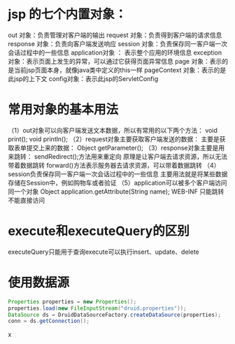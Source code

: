 # jsp 的七个内置对象：
out 对象：负责管理对客户端的输出
request 对象：负责得到客户端的请求信息
response 对象：负责向客户端发送响应
session 对象：负责保存同一客户端一次会话过程中的一些信息
application对象 ： 表示整个应用的环境信息
exception 对象：表示页面上发生的异常，可以通过它获得页面异常信息
page 对象：表示的是当前jsp页面本身，就像java类中定义的this一样
pageContext 对象：表示的是此jsp的上下文
config对象：表示此jsp的ServletConfig

# 常用对象的基本用法
（1）out对象可以向客户端发送文本数据，所以有常用的以下两个方法：
       void print();
       void println();
     （2）request对象主要获取客户端发送的数据：
       主要是获取表单提交上来的数据：
       Object getParameter();
     （3）response对象主要是用来跳转： 
       sendRedirect();方法用来重定向
       原理是让客户端去请求资源，所以无法带着数据跳转
       forward()方法表示服务器去请求资源，可以带着数据跳转
     （4）session负责保存同一客户端一次会话过程中的一些信息
       主要用法就是将某些数据存储在Session中，例如购物车或者验证
（5）application可以被多个客户端访问同一个对象
	Object application.getAttribute(String name);
WEB-INF 只能跳转不能直接访问

# execute和executeQuery的区别
executeQuery只能用于查询execute可以执行insert、update、delete

# 使用数据源

```java
Properties properties = new Properties();
properties.load(new FileInputStream("druid.properties"));
DataSource ds = DruidDataSourceFactory.createDataSource(properties);
conn = ds.getConnection();
```
 x
